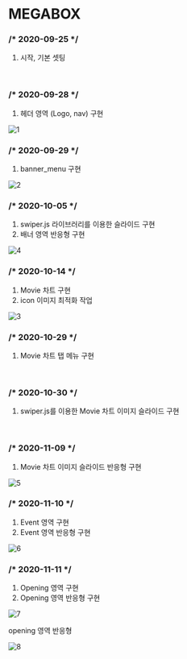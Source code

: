 # MEGABOX

<h3>/* 2020-09-25 */</h3>
 <ol>
  <li>시작, 기본 셋팅</li>
 </ol>
<br>

<h3>/* 2020-09-28 */</h3>
 <ol>
  <li>헤더 영역 (Logo, nav) 구현</li>
 </ol>

 ![1](https://user-images.githubusercontent.com/64779472/98812256-81a05f80-2465-11eb-968b-24d3c89168f4.PNG)
<br>

<h3>/* 2020-09-29 */</h3>
 <ol>
  <li>banner_menu 구현</li>
 </ol>

 ![2](https://user-images.githubusercontent.com/64779472/98577204-f2793780-22fe-11eb-8417-a3d93e6454f0.PNG)
<br>

<h3>/* 2020-10-05 */</h3>
 <ol>
  <li>swiper.js 라이브러리를 이용한 슬라이드 구현</li>
  <li>배너 영역 반응형 구현</li>
 </ol>

 ![4](https://user-images.githubusercontent.com/64779472/98577212-f7d68200-22fe-11eb-8e97-56dc28058850.PNG)
<br>

<h3>/* 2020-10-14 */</h3>
 <ol>
  <li>Movie 차트 구현</li>
  <li>icon 이미지 최적화 작업</li>
 </ol>

 ![3](https://user-images.githubusercontent.com/64779472/98577207-f442fb00-22fe-11eb-8df7-6f8a1f619759.PNG)
<br>

<h3>/* 2020-10-29 */</h3>
 <ol>
  <li>Movie 차트 탭 메뉴 구현</li>
 </ol>
<br>

<h3>/* 2020-10-30 */</h3>
 <ol>
  <li>swiper.js를 이용한 Movie 차트 이미지 슬라이드 구현</li>
 </ol>
<br>

<h3>/* 2020-11-09 */</h3>
 <ol>
  <li>Movie 차트 이미지 슬라이드 반응형 구현</li>
 </ol>

 ![5](https://user-images.githubusercontent.com/64779472/98577215-f907af00-22fe-11eb-8fb7-0ef590ccb127.PNG)
<br>

<h3>/* 2020-11-10 */</h3>
 <ol>
  <li>Event 영역 구현</li>
  <li>Event 영역 반응형 구현</li>
 </ol>

![6](https://user-images.githubusercontent.com/64779472/98711897-f3769b80-23c8-11eb-8462-975e0c28f998.PNG)
<br>

<h3>/* 2020-11-11 */</h3>
 <ol>
  <li>Opening 영역 구현</li>
  <li>Opening 영역 반응형 구현</li>
 </ol>

![7](https://user-images.githubusercontent.com/64779472/98812024-1ce50500-2465-11eb-8276-89cff4f61ec4.PNG)

<p>opening 영역 반응형</p>

![8](https://user-images.githubusercontent.com/64779472/98812029-1eaec880-2465-11eb-9647-7951d6670ad7.PNG)
<br>
